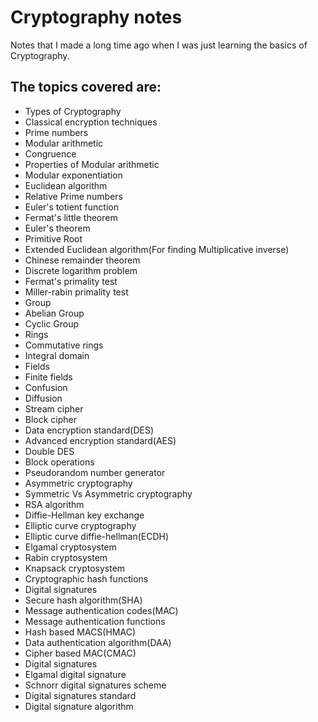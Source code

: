# Cryptography notes

Notes that I made a long time ago when I was just learning the basics of Cryptography.

## The topics covered are:  

 - Types of Cryptography
 - Classical encryption techniques
 - Prime numbers
 - Modular arithmetic
 - Congruence
 - Properties of Modular arithmetic
 - Modular exponentiation
 - Euclidean algorithm
 - Relative Prime numbers
 - Euler's totient function
 - Fermat's little theorem
 - Euler's theorem
 - Primitive Root
 - Extended Euclidean algorithm(For finding Multiplicative inverse)
 - Chinese remainder theorem
 - Discrete logarithm problem
 - Fermat's primality test
 - Miller-rabin primality test
 - Group
 - Abelian Group
 - Cyclic Group
 - Rings
 - Commutative rings
 - Integral domain
 - Fields
 - Finite fields
 - Confusion
 - Diffusion
 - Stream cipher
 - Block cipher
 - Data encryption standard(DES)
 - Advanced encryption standard(AES)
 - Double DES
 - Block operations
 - Pseudorandom number generator
 - Asymmetric cryptography
 - Symmetric Vs Asymmetric cryptography
 - RSA algorithm
 - Diffie-Hellman key exchange
 - Elliptic curve cryptography
 - Elliptic curve diffie-hellman(ECDH)
 - Elgamal cryptosystem
 - Rabin cryptosystem
 - Knapsack cryptosystem
 - Cryptographic hash functions
 - Digital signatures
 - Secure hash algorithm(SHA)
 - Message authentication codes(MAC)
 - Message authentication functions
 - Hash based MACS(HMAC)
 - Data authentication algorithm(DAA)
 - Cipher based MAC(CMAC)
 - Digital signatures
 - Elgamal digital signature
 - Schnorr digital signatures scheme
 - Digital signatures standard
 - Digital signature algorithm

